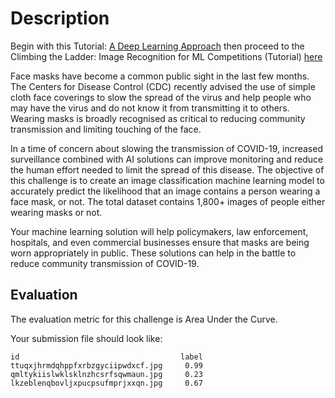 # Description

Begin with this Tutorial: [A Deep Learning Approach](https://zindi.africa/learn/spot-the-mask-challenge-tutorial-a-deep-learning-approach) then proceed to the Climbing the Ladder: Image Recognition for ML Competitions (Tutorial) [here](https://zindi.africa/competitions/spot-the-mask)

Face masks have become a common public sight in the last few months. The Centers for Disease Control (CDC) recently advised the use of simple cloth face coverings to slow the spread of the virus and help people who may have the virus and do not know it from transmitting it to others. Wearing masks is broadly recognised as critical to reducing community transmission and limiting touching of the face.

In a time of concern about slowing the transmission of COVID-19, increased surveillance combined with AI solutions can improve monitoring and reduce the human effort needed to limit the spread of this disease. The objective of this challenge is to create an image classification machine learning model to accurately predict the likelihood that an image contains a person wearing a face mask, or not. The total dataset contains 1,800+ images of people either wearing masks or not.

Your machine learning solution will help policymakers, law enforcement, hospitals, and even commercial businesses ensure that masks are being worn appropriately in public. These solutions can help in the battle to reduce community transmission of COVID-19.

## Evaluation
The evaluation metric for this challenge is Area Under the Curve.

Your submission file should look like:
```
id                                    label
ttuqxjhrmdqhppfxrbzgyciipwdxcf.jpg     0.99
qmltykiislwklsklnzhcsrfsqwmaun.jpg     0.23
lkzeblenqbovljxpucpsufmprjxxqn.jpg     0.67
```
